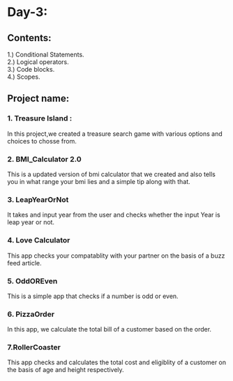# Day-3:
## Contents:

1.) Conditional Statements.\
2.) Logical operators. \
3.) Code blocks. \
4.) Scopes. 

## Project name:
### 1. Treasure Island :
In this project,we created a treasure search game with various options and
choices to chosse from.
### 2. BMI_Calculator 2.0
This is a updated version of bmi calculator that we created and also tells you in what range your bmi lies and a simple tip along with that.
### 3. LeapYearOrNot 
It takes and input year from the user and checks whether the input Year is leap year or not.
### 4. Love Calculator
This app checks your compatablity with your partner on the basis of a buzz feed article.
### 5. OddOREven
This is a simple app that checks if a number is odd or even.
### 6. PizzaOrder 
In this app, we calculate the total bill of a customer based on the order.
### 7.RollerCoaster
This app checks and calculates the total cost and eligiblity of a customer on the basis of age and height respectively.
